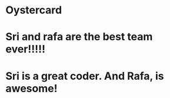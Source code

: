 # Oystercard
# Sri and rafa are the best team ever!!!!! 
# Sri is a great coder. And Rafa, is awesome!

